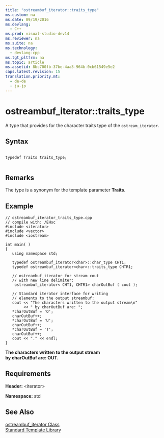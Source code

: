 ```yaml
---
title: "ostreambuf_iterator::traits_type"
ms.custom: na
ms.date: 09/19/2016
ms.devlang: 
  - C++
ms.prod: visual-studio-dev14
ms.reviewer: na
ms.suite: na
ms.technology: 
  - devlang-cpp
ms.tgt_pltfrm: na
ms.topic: article
ms.assetid: 8bc700fb-37be-4aa3-964b-0cb61549e5e2
caps.latest.revision: 15
translation.priority.mt: 
  - de-de
  - ja-jp
---
```

# ostreambuf_iterator::traits_type
A type that provides for the character traits type of the `ostream_iterator`.  
  
## Syntax  
  
```  
  
typedef Traits traits_type;  
  
```  
  
## Remarks  
 The type is a synonym for the template parameter **Traits**.  
  
## Example  
  
```  
// ostreambuf_iterator_traits_type.cpp  
// compile with: /EHsc  
#include <iterator>  
#include <vector>  
#include <iostream>  
  
int main( )  
{  
   using namespace std;  
  
   typedef ostreambuf_iterator<char>::char_type CHT1;  
   typedef ostreambuf_iterator<char>::traits_type CHTR1;  
  
   // ostreambuf_iterator for stream cout  
   // with new line delimiter:  
    ostreambuf_iterator< CHT1, CHTR1> charOutBuf ( cout );  
  
   // Standard iterator interface for writing  
   // elements to the output streambuf:  
   cout << "The characters written to the output stream\n"  
        << " by charOutBuf are: ";  
   *charOutBuf = 'O';  
   charOutBuf++;  
   *charOutBuf = 'U';  
   charOutBuf++;  
   *charOutBuf = 'T';  
   charOutBuf++;  
   cout << "." << endl;  
}  
```  
  
 **The characters written to the output stream**  
 **by charOutBuf are: OUT.**   
## Requirements  
 **Header:** <iterator\>  
  
 **Namespace:** std  
  
## See Also  
 [ostreambuf_iterator Class](../vs140/ostreambuf_iterator-Class.md)   
 [Standard Template Library](../vs140/Standard-Template-Library.md)